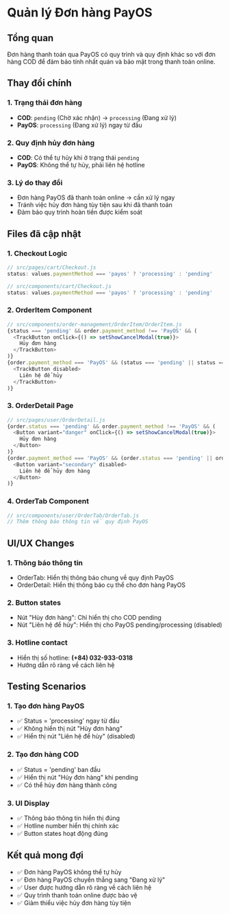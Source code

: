 # Quản lý Đơn hàng PayOS

## Tổng quan

Đơn hàng thanh toán qua PayOS có quy trình và quy định khác so với đơn hàng COD để đảm bảo tính nhất quán và bảo mật trong thanh toán online.

## Thay đổi chính

### 1. **Trạng thái đơn hàng**
- **COD**: `pending` (Chờ xác nhận) → `processing` (Đang xử lý)
- **PayOS**: `processing` (Đang xử lý) ngay từ đầu

### 2. **Quy định hủy đơn hàng**
- **COD**: Có thể tự hủy khi ở trạng thái `pending`
- **PayOS**: Không thể tự hủy, phải liên hệ hotline

### 3. **Lý do thay đổi**
- Đơn hàng PayOS đã thanh toán online → cần xử lý ngay
- Tránh việc hủy đơn hàng tùy tiện sau khi đã thanh toán
- Đảm bảo quy trình hoàn tiền được kiểm soát

## Files đã cập nhật

### 1. **Checkout Logic**
```javascript
// src/pages/cart/Checkout.js
status: values.paymentMethod === 'payos' ? 'processing' : 'pending'

// src/components/cart/Checkout.js  
status: values.paymentMethod === 'payos' ? 'processing' : 'pending'
```

### 2. **OrderItem Component**
```javascript
// src/components/order-management/OrderItem/OrderItem.js
{status === 'pending' && order.payment_method !== 'PayOS' && (
  <TrackButton onClick={() => setShowCancelModal(true)}>
    Hủy đơn hàng
  </TrackButton>
)}
{order.payment_method === 'PayOS' && (status === 'pending' || status === 'processing') && (
  <TrackButton disabled>
    Liên hệ để hủy
  </TrackButton>
)}
```

### 3. **OrderDetail Page**
```javascript
// src/pages/user/OrderDetail.js
{order.status === 'pending' && order.payment_method !== 'PayOS' && (
  <Button variant="danger" onClick={() => setShowCancelModal(true)}>
    Hủy đơn hàng
  </Button>
)}
{order.payment_method === 'PayOS' && (order.status === 'pending' || order.status === 'processing') && (
  <Button variant="secondary" disabled>
    Liên hệ để hủy đơn hàng
  </Button>
)}
```

### 4. **OrderTab Component**
```javascript
// src/components/user/OrderTab/OrderTab.js
// Thêm thông báo thông tin về quy định PayOS
```

## UI/UX Changes

### 1. **Thông báo thông tin**
- OrderTab: Hiển thị thông báo chung về quy định PayOS
- OrderDetail: Hiển thị thông báo cụ thể cho đơn hàng PayOS

### 2. **Button states**
- Nút "Hủy đơn hàng": Chỉ hiển thị cho COD pending
- Nút "Liên hệ để hủy": Hiển thị cho PayOS pending/processing (disabled)

### 3. **Hotline contact**
- Hiển thị số hotline: **(+84) 032-933-0318**
- Hướng dẫn rõ ràng về cách liên hệ

## Testing Scenarios

### 1. **Tạo đơn hàng PayOS**
- ✅ Status = 'processing' ngay từ đầu
- ✅ Không hiển thị nút "Hủy đơn hàng"
- ✅ Hiển thị nút "Liên hệ để hủy" (disabled)

### 2. **Tạo đơn hàng COD**
- ✅ Status = 'pending' ban đầu
- ✅ Hiển thị nút "Hủy đơn hàng" khi pending
- ✅ Có thể hủy đơn hàng thành công

### 3. **UI Display**
- ✅ Thông báo thông tin hiển thị đúng
- ✅ Hotline number hiển thị chính xác
- ✅ Button states hoạt động đúng

## Kết quả mong đợi

- ✅ Đơn hàng PayOS không thể tự hủy
- ✅ Đơn hàng PayOS chuyển thẳng sang "Đang xử lý"
- ✅ User được hướng dẫn rõ ràng về cách liên hệ
- ✅ Quy trình thanh toán online được bảo vệ
- ✅ Giảm thiểu việc hủy đơn hàng tùy tiện 